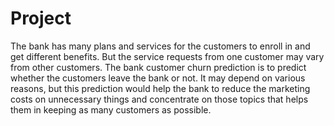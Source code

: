# Project
The bank has many plans and services for the customers to enroll in and get different benefits. But the service requests from one customer may vary from other customers. The bank customer churn prediction is to predict whether the customers leave the bank or not. It may depend on various reasons, but this prediction would help the bank to reduce the marketing costs on unnecessary things and concentrate on those topics that helps them in keeping as many customers as possible.
